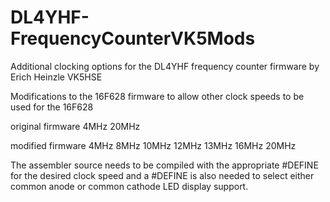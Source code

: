 # DL4YHF-FrequencyCounterVK5Mods
Additional clocking options for the DL4YHF frequency counter firmware by Erich Heinzle VK5HSE

Modifications to the 16F628 firmware to allow other clock speeds to be used for the 16F628

original firmware
4MHz
20MHz

modified firmware
4MHz
8MHz
10MHz
12MHz
13MHz
16MHz
20MHz

The assembler source needs to be compiled with the appropriate #DEFINE for the desired clock speed and a #DEFINE is also needed to select either common anode or common cathode LED display support.
